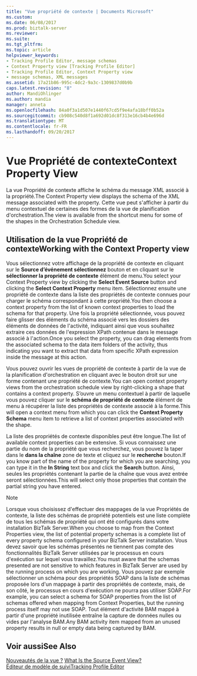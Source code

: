 ```yaml
---
title: "Vue propriété de contexte | Documents Microsoft"
ms.custom: 
ms.date: 06/08/2017
ms.prod: biztalk-server
ms.reviewer: 
ms.suite: 
ms.tgt_pltfrm: 
ms.topic: article
helpviewer_keywords:
- Tracking Profile Editor, message schemas
- Context Property view [Tracking Profile Editor]
- Tracking Profile Editor, Context Property view
- message schemas, XML messages
ms.assetid: 17a21b86-995c-4dc2-9a3c-1309837d0b9b
caps.latest.revision: "8"
author: MandiOhlinger
ms.author: mandia
manager: anneta
ms.openlocfilehash: 84a0f3a1d507e1440f67cd5f9e4afa18bff0b52a
ms.sourcegitcommit: cb908c540d8f1a692d01dc8f313e16cb4b4e696d
ms.translationtype: MT
ms.contentlocale: fr-FR
ms.lasthandoff: 09/20/2017
---
```

# <a name="context-property-view"></a><span data-ttu-id="cab07-102">Vue Propriété de contexte</span><span class="sxs-lookup"><span data-stu-id="cab07-102">Context Property View</span></span>
<span data-ttu-id="cab07-103">La vue Propriété de contexte affiche le schéma du message XML associé à la propriété.</span><span class="sxs-lookup"><span data-stu-id="cab07-103">The Context Property view displays the schema of the XML message associated with the property.</span></span> <span data-ttu-id="cab07-104">Cette vue peut s'afficher à partir du menu contextuel de certaines des formes de la vue de planification d'orchestration.</span><span class="sxs-lookup"><span data-stu-id="cab07-104">The view is available from the shortcut menu for some of the shapes in the Orchestration Schedule view.</span></span>  
  
## <a name="working-with-the-context-property-view"></a><span data-ttu-id="cab07-105">Utilisation de la vue Propriété de contexte</span><span class="sxs-lookup"><span data-stu-id="cab07-105">Working with the Context Property view</span></span>  
 <span data-ttu-id="cab07-106">Vous sélectionnez votre affichage de la propriété de contexte en cliquant sur le **Source d’événement sélectionnez** bouton et en cliquant sur le **sélectionner la propriété de contexte** élément de menu.</span><span class="sxs-lookup"><span data-stu-id="cab07-106">You select your Context Property view by clicking the **Select Event Source** button and clicking the **Select Context Property** menu item.</span></span> <span data-ttu-id="cab07-107">Sélectionnez ensuite une propriété de contexte dans la liste des propriétés de contexte connues pour charger le schéma correspondant à cette propriété.</span><span class="sxs-lookup"><span data-stu-id="cab07-107">You then choose a context property from the list of known context properties to load the schema for that property.</span></span> <span data-ttu-id="cab07-108">Une fois la propriété sélectionnée, vous pouvez faire glisser des éléments du schéma associé vers les dossiers des éléments de données de l'activité, indiquant ainsi que vous souhaitez extraire ces données de l'expression XPath contenue dans le message associé à l'action.</span><span class="sxs-lookup"><span data-stu-id="cab07-108">Once you select the property, you can drag elements from the associated schema to the data item folders of the activity, thus indicating you want to extract that data from specific XPath expression inside the message at this action.</span></span>  
  
 <span data-ttu-id="cab07-109">Vous pouvez ouvrir les vues de propriété de contexte à partir de la vue de la planification d'orchestration en cliquant avec le bouton droit sur une forme contenant une propriété de contexte.</span><span class="sxs-lookup"><span data-stu-id="cab07-109">You can open context property views from the orchestration schedule view by right-clicking a shape that contains a context property.</span></span> <span data-ttu-id="cab07-110">S’ouvre un menu contextuel à partir de laquelle vous pouvez cliquer sur le **schéma de propriété de contexte** élément de menu à récupérer la liste des propriétés de contexte associé à la forme.</span><span class="sxs-lookup"><span data-stu-id="cab07-110">This will open a context menu from which you can click the **Context Property Schema** menu item to retrieve a list of context properties associated with the shape.</span></span>  
  
 <span data-ttu-id="cab07-111">La liste des propriétés de contexte disponibles peut être longue.</span><span class="sxs-lookup"><span data-stu-id="cab07-111">The list of available context properties can be extensive.</span></span> <span data-ttu-id="cab07-112">Si vous connaissez une partie du nom de la propriété que vous recherchez, vous pouvez la taper dans le **dans la chaîne** zone de texte et cliquez sur le **recherche** bouton.</span><span class="sxs-lookup"><span data-stu-id="cab07-112">If you know part of the name of the property for which you are searching, you can type it in the **In String** text box and click the **Search** button.</span></span> <span data-ttu-id="cab07-113">Ainsi, seules les propriétés contenant la partie de la chaîne que vous avez entrée seront sélectionnées.</span><span class="sxs-lookup"><span data-stu-id="cab07-113">This will select only those properties that contain the partial string you have entered.</span></span>  
  
> [!NOTE]
>  <span data-ttu-id="cab07-114">Lorsque vous choisissez d'effectuer des mappages de la vue Propriétés de contexte, la liste des schémas de propriété potentiels est une liste complète de tous les schémas de propriété qui ont été configurés dans votre installation BizTalk Server.</span><span class="sxs-lookup"><span data-stu-id="cab07-114">When you choose to map from the Context Properties view, the list of potential property schemas is a complete list of every property schema configured in your BizTalk Server installation.</span></span>  <span data-ttu-id="cab07-115">Vous devez savoir que les schémas présentés ne tiennent pas compte des fonctionnalités BizTalk Server utilisées par le processus en cours d'exécution sur lequel vous travaillez.</span><span class="sxs-lookup"><span data-stu-id="cab07-115">You must aware that the schemas presented are not sensitive to which features in BizTalk Server are used by the running process on which you are working.</span></span> <span data-ttu-id="cab07-116">Vous pouvez par exemple sélectionner un schéma pour des propriétés SOAP dans la liste de schémas proposée lors d'un mappage à partir des propriétés de contexte, mais, de son côté, le processus en cours d'exécution ne pourra pas utiliser SOAP.</span><span class="sxs-lookup"><span data-stu-id="cab07-116">For example, you can select a schema for SOAP properties from the list of schemas offered when mapping from Context Properties, but the running process itself may not use SOAP.</span></span> <span data-ttu-id="cab07-117">Tout élément d'activité BAM mappé à partir d'une propriété inutilisée entraîne la capture de données nulles ou vides par l'analyse BAM.</span><span class="sxs-lookup"><span data-stu-id="cab07-117">Any BAM activity item mapped from an unused property results in null or empty data being captured by BAM.</span></span>  
  
## <a name="see-also"></a><span data-ttu-id="cab07-118">Voir aussi</span><span class="sxs-lookup"><span data-stu-id="cab07-118">See Also</span></span>  
 <span data-ttu-id="cab07-119">[Nouveautés de la vue ?](../core/what-is-the-source-event-view.md) </span><span class="sxs-lookup"><span data-stu-id="cab07-119">[What Is the Source Event View?](../core/what-is-the-source-event-view.md) </span></span>  
 [<span data-ttu-id="cab07-120">Éditeur de modèle de suivi</span><span class="sxs-lookup"><span data-stu-id="cab07-120">Tracking Profile Editor</span></span>](../core/tracking-profile-editor.md)